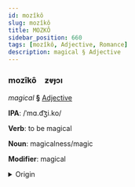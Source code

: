 ```yaml
---
id: mozîkô
slug: mozîkô
title: MOZKÔ
sidebar_position: 660
tags: [mozîkô, Adjective, Romance]
description: magical § Adjective
---
```


### mozîkô&emsp;<span kind="abugida">ƶⱴɟɔı</span>

*magical* **§** [Adjective](../../tags/Adjective)

**IPA**: /ˈmɑ.d͡ʒi.ko/

**Verb**: to be magical

**Noun**: magicalness/magic

**Modifier**: magical

<details>
    <summary>Origin</summary>
    Italian magico /ˈma.d͡ʒi.ko/<br/>
    <em>Romance Language Family</em>
</details>